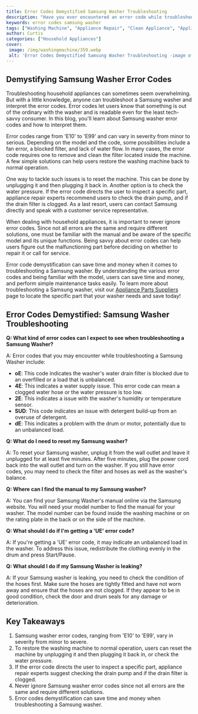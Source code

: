 ```yaml
---
title: Error Codes Demystified Samsung Washer Troubleshooting
description: "Have you ever encountered an error code while troubleshooting your Samsung Washer This guide will demystify the codes giving you the understanding and knowledge to find the root cause of the problem"
keywords: error codes samsung washer
tags: ["Washing Machine", "Appliance Repair", "Clean Appliance", "Appliance Brand"]
author: Curtis
categories: ["Household Appliances"]
cover: 
 image: /img/washingmachine/359.webp
 alt: 'Error Codes Demystified Samsung Washer Troubleshooting -image of a person diagnosing a Samsung washing machine containing warning message displaying an error code'
---
```

## Demystifying Samsung Washer Error Codes

Troubleshooting household appliances can sometimes seem overwhelming. But with a little knowledge, anyone can troubleshoot a Samsung washer and interpret the error codes. Error codes let users know that something is out of the ordinary with the washer and is readable even for the least tech-savvy consumer. In this blog, you'll learn about Samsung washer error codes and how to interpret them. 

Error codes range from 'E10' to 'E99' and can vary in severity from minor to serious. Depending on the model and the code, some possibilities include a fan error, a blocked filter, and lack of water flow. In many cases, the error code requires one to remove and clean the filter located inside the machine. A few simple solutions can help users restore the washing machine back to normal operation.

One way to tackle such issues is to reset the machine. This can be done by unplugging it and then plugging it back in. Another option is to check the water pressure. If the error code directs the user to inspect a specific part, appliance repair experts recommend users to check the drain pump, and if the drain filter is clogged. As a last resort, users can contact Samsung directly and speak with a customer service representative. 

When dealing with household appliances, it is important to never ignore error codes. Since not all errors are the same and require different solutions, one must be familiar with the manual and be aware of the specific model and its unique functions. Being savvy about error codes can help users figure out the malfunctioning part before deciding on whether to repair it or call for service.

Error code demystification can save time and money when it comes to troubleshooting a Samsung washer. By understanding the various error codes and being familiar with the model, users can save time and money, and perform simple maintenance tasks easily. To learn more about troubleshooting a Samsung washer, visit our [Appliance Parts Suppliers](./pages/appliance-parts-suppliers/) page to locate the specific part that your washer needs and save today!

## Error Codes Demystified: Samsung Washer Troubleshooting

**Q: What kind of error codes can I expect to see when troubleshooting a Samsung Washer?**

A: Error codes that you may encounter while troubleshooting a Samsung Washer include: 
- **oE**: This code indicates the washer's water drain filter is blocked due to an overfilled or a load that is unbalanced.
- **4E**: This indicates a water supply issue. This error code can mean a clogged water hose or the water pressure is too low.
- **2E**: This indicates a issue with the washer's humidity or temperature sensor.
- **SUD**: This code indicates an issue with detergent build-up from an overuse of detergent.
- **dE**: This indicates a problem with the drum or motor, potentially due to an unbalanced load.

**Q: What do I need to reset my Samsung washer?**

A: To reset your Samsung washer, unplug it from the wall outlet and leave it unplugged for at least five minutes. After five minutes, plug the power cord back into the wall outlet and turn on the washer. If you still have error codes, you may need to check the filter and hoses as well as the washer's balance.

**Q: Where can I find the manual to my Samsung washer?**

A: You can find your Samsung Washer's manual online via the Samsung website. You will need your model number to find the manual for your washer. The model number can be found inside the washing machine or on the rating plate in the back or on the side of the machine.

**Q: What should I do if I'm getting a 'UE' error code?**

A: If you're getting a 'UE' error code, it may indicate an unbalanced load in the washer. To address this issue, redistribute the clothing evenly in the drum and press Start/Pause.

**Q: What should I do if my Samsung Washer is leaking?**

A: If your Samsung washer is leaking, you need to check the condition of the hoses first. Make sure the hoses are tightly fitted and have not worn away and ensure that the hoses are not clogged. If they appear to be in good condition, check the door and drum seals for any damage or deterioration.

## Key Takeaways
1. Samsung washer error codes, ranging from 'E10' to 'E99', vary in severity from minor to severe.
2. To restore the washing machine to normal operation, users can reset the machine by unplugging it and then plugging it back in, or check the water pressure.
3. If the error code directs the user to inspect a specific part, appliance repair experts suggest checking the drain pump and if the drain filter is clogged.
4. Never ignore Samsung washer error codes since not all errors are the same and require different solutions.
5. Error codes demystification can save time and money when troubleshooting a Samsung washer.
